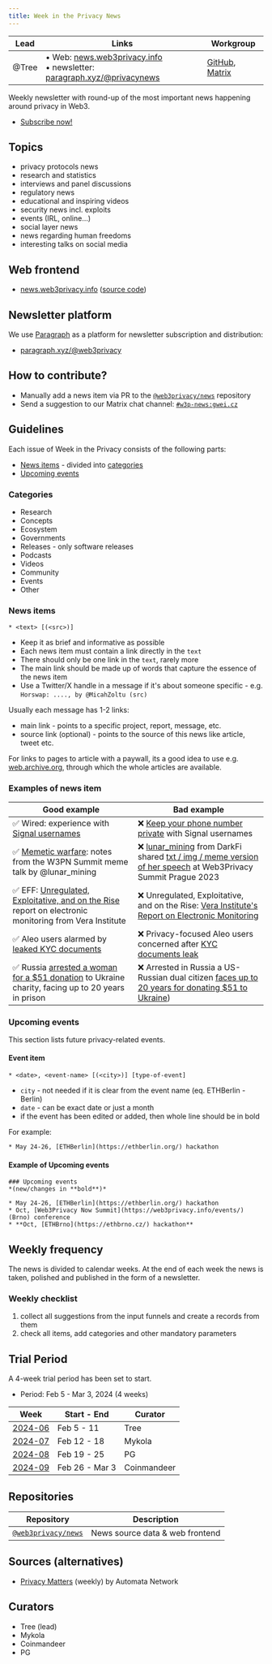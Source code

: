 ```yaml
---
title: Week in the Privacy News
---
```


| Lead | Links | Workgroup |
| --- | --- | --- |
| @Tree | • Web: [news.web3privacy.info](https://news.web3privacy.info/)<br/> • newsletter: [paragraph.xyz/@privacynews](https://paragraph.xyz/@privacynews) | [GitHub](https://github.com/web3privacy/news), [Matrix](https://matrix.to/#/#w3p-news:gwei.cz) |

Weekly newsletter with round-up of the most important news happening around privacy in Web3.

* [Subscribe now!](https://paragraph.xyz/@privacynews/subscribe)

## Topics

* privacy protocols news
* research and statistics
* interviews and panel discussions
* regulatory news
* educational and inspiring videos
* security news incl. exploits
* events (IRL, online…)
* social layer news
* news regarding human freedoms
* interesting talks on social media

## Web frontend

* [news.web3privacy.info](https://news.web3privacy.info/) ([source code](https://github.com/web3privacy/news-app))

## Newsletter platform

We use [Paragraph](https://paragraph.xyz/) as a platform for newsletter subscription and distribution:

* [paragraph.xyz/@web3privacy](https://paragraph.xyz/@web3privacy)

## How to contribute?

* Manually add a news item via PR to the [`@web3privacy/news`](https://github.com/web3privacy/news) repository  
* Send a suggestion to our Matrix chat channel: [`#w3p-news:gwei.cz`](https://matrix.to/#/#w3p-news:gwei.cz)

## Guidelines

Each issue of Week in the Privacy consists of the following parts:

* [News items](#news-items) - divided into [categories](#categories)
* [Upcoming events](#upcoming-events)

### Categories

* Research
* Concepts
* Ecosystem
* Governments
* Releases - only software releases
* Podcasts
* Videos
* Community
* Events
* Other

### News items
```
* <text> [(<src>)]
```

* Keep it as brief and informative as possible
* Each news item must contain a link directly in the `text`
* There should only be one link in the `text`, rarely more
* The main link should be made up of words that capture the essence of the news item
* Use a Twitter/X handle in a message if it's about someone specific - e.g. `Horswap: ...., by @MicahZoltu (src)`

Usually each message has 1-2 links:
* main link - points to a specific project, report, message, etc.
* source link (optional) - points to the source of this news like article, tweet etc.

For links to pages to article with a paywall, its a good idea to use e.g. [web.archive.org](https://web.archive.org/), through which the whole articles are available.

### Examples of news item

| Good example | Bad example |
| --- | --- |
| ✅ Wired: experience with [Signal usernames](https://web.archive.org/web/20240225123658/https://www.wired.com/story/signal-launches-usersnames-phone-number-privacy/) | ❌ [Keep your phone number private](https://www.wired.com/story/signal-launches-usersnames-phone-number-privacy/) with Signal usernames |
| ✅ [Memetic warfare](https://dark.fi/insights/memetic-warfare.html): notes from the W3PN Summit meme talk by @lunar_mining | ❌ [lunar_mining](https://twitter.com/lunar_mining) from DarkFi shared [txt / img / meme version of her speech](https://dark.fi/insights/memetic-warfare.html) at Web3Privacy Summit Prague 2023 
| ✅ EFF: [Unregulated, Exploitative, and on the Rise](https://www.eff.org/deeplinks/2024/02/unregulated-exploitative-and-rise-vera-institutes-report-electronic-monitoring) report on electronic monitoring from Vera Institute | ❌ Unregulated, Exploitative, and on the Rise: [Vera Institute's Report on Electronic Monitoring](https://www.eff.org/deeplinks/2024/02/unregulated-exploitative-and-rise-vera-institutes-report-electronic-monitoring) |
| ✅ Aleo users alarmed by [leaked KYC documents](https://cointelegraph.com/news/privacy-focused-aleo-users-concerned-after-kyc-documents-leak) | ❌ Privacy-focused Aleo users concerned after [KYC documents leak](https://cointelegraph.com/news/privacy-focused-aleo-users-concerned-after-kyc-documents-leak) | 
| ✅ Russia [arrested a woman for a $51 donation](https://www.theguardian.com/world/2024/feb/20/russia-arrests-us-dual-national-for-51-ukrainian-charity-donation) to Ukraine charity, facing up to 20 years in prison | ❌ Arrested in Russia a US-Russian dual citizen [faces up to 20 years for donating $51 to Ukraine](https://www.theguardian.com/world/2024/feb/20/russia-arrests-us-dual-national-for-51-ukrainian-charity-donation)) |


### Upcoming events

This section lists future privacy-related events.

#### Event item
```
* <date>, <event-name> [(<city>)] [type-of-event]
```

* `city` - not needed if it is clear from the event name (eq. ETHBerlin - Berlin)
* `date` - can be exact date or just a month
* if the event has been edited or added, then whole line should be in bold

For example:
```
* May 24-26, [ETHBerlin](https://ethberlin.org/) hackathon
```

#### Example of Upcoming events

```
### Upcoming events
*(new/changes in **bold**)*

* May 24-26, [ETHBerlin](https://ethberlin.org/) hackathon
* Oct, [Web3Privacy Now Summit](https://web3privacy.info/events/) (Brno) conference
* **Oct, [ETHBrno](https://ethbrno.cz/) hackathon**
```

## Weekly frequency

The news is divided to calendar weeks. At the end of each week the news is taken, polished and published in the form of a newsletter.

### Weekly checklist
1. collect all suggestions from the input funnels and create a records from them
2. check all items, add categories and other mandatory parameters

## Trial Period

A 4-week trial period has been set to start.

* Period: Feb 5 - Mar 3, 2024 (4 weeks)

| Week | Start - End | Curator |
| --- | --- | --- |
| [2024-06](https://github.com/web3privacy/news/blob/main/data/2024/week06.md) | Feb 5 - 11 | Tree |
| [2024-07](https://github.com/web3privacy/news/blob/main/data/2024/week07.md) | Feb 12 - 18 | Mykola |
| [2024-08](https://github.com/web3privacy/news/blob/main/data/2024/week08.md) | Feb 19 - 25 | PG |
| [2024-09](https://github.com/web3privacy/news/blob/main/data/2024/week09.md) | Feb 26 - Mar 3 | Coinmandeer |

## Repositories

| Repository | Description |
| --- | --- |
| [`@web3privacy/news`](https://github.com/web3privacy/news) | News source data & web frontend |

## Sources (alternatives)

* [Privacy Matters](https://mirror.xyz/0xd0A0012b360B92A14c655A3fD60cfC52A99353e4) (weekly) by Automata Network

## Curators

* Tree (lead)
* Mykola
* Coinmandeer
* PG
